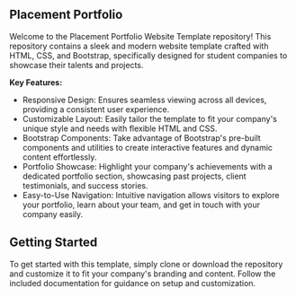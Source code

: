 ## Placement Portfolio

Welcome to the Placement Portfolio Website Template repository! This repository contains a sleek and modern website template crafted with HTML, CSS, and Bootstrap, specifically designed for student companies to showcase their talents and projects.

**Key Features:**

- Responsive Design: Ensures seamless viewing across all devices, providing a consistent user experience.
- Customizable Layout: Easily tailor the template to fit your company's unique style and needs with flexible HTML and CSS.
- Bootstrap Components: Take advantage of Bootstrap's pre-built components and utilities to create interactive features and dynamic content effortlessly.
- Portfolio Showcase: Highlight your company's achievements with a dedicated portfolio section, showcasing past projects, client testimonials, and success stories.
- Easy-to-Use Navigation: Intuitive navigation allows visitors to explore your portfolio, learn about your team, and get in touch with your company easily.

## Getting Started

To get started with this template, simply clone or download the repository and customize it to fit your company's branding and content. Follow the included documentation for guidance on setup and customization.

